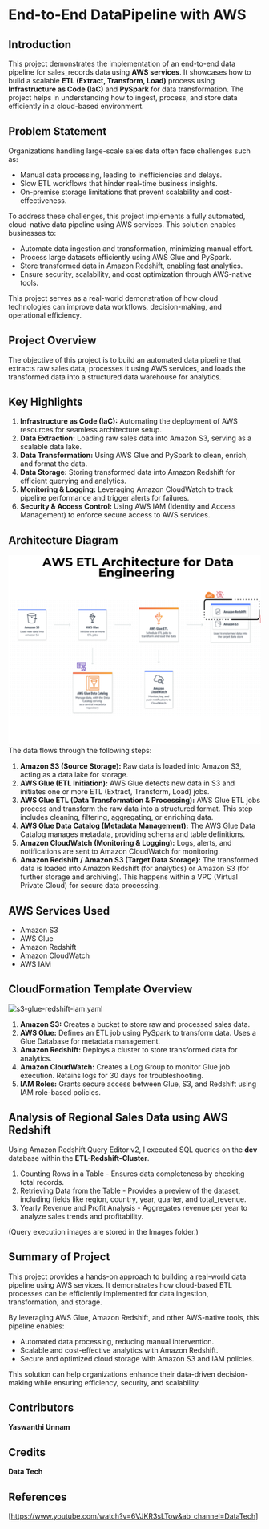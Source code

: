 # End-to-End DataPipeline with AWS

## Introduction
This project demonstrates the implementation of an end-to-end data pipeline for sales_records data using <strong>AWS services</strong>. It showcases how to build a scalable <strong>ETL (Extract, Transform, Load)</strong> process using <strong>Infrastructure as Code (IaC)</strong> and <strong>PySpark</strong> for data transformation. The project helps in understanding how to ingest, process, and store data efficiently in a cloud-based environment.

## Problem Statement
Organizations handling large-scale sales data often face challenges such as:

- Manual data processing, leading to inefficiencies and delays.
- Slow ETL workflows that hinder real-time business insights.
- On-premise storage limitations that prevent scalability and cost-effectiveness.

To address these challenges, this project implements a fully automated, cloud-native data pipeline using AWS services. This solution enables businesses to:
- Automate data ingestion and transformation, minimizing manual effort.
- Process large datasets efficiently using AWS Glue and PySpark.
- Store transformed data in Amazon Redshift, enabling fast analytics.
- Ensure security, scalability, and cost optimization through AWS-native tools.

This project serves as a real-world demonstration of how cloud technologies can improve data workflows, decision-making, and operational efficiency.

## Project Overview
The objective of this project is to build an automated data pipeline that extracts raw sales data, processes it using AWS services, and loads the transformed data into a structured data warehouse for analytics.

## Key Highlights

1. <strong>Infrastructure as Code (IaC):</strong> Automating the deployment of AWS resources for seamless architecture setup.
2. <strong>Data Extraction:</strong> Loading raw sales data into Amazon S3, serving as a scalable data lake.
3. <strong>Data Transformation:</strong> Using AWS Glue and PySpark to clean, enrich, and format the data.
4. <strong>Data Storage:</strong> Storing transformed data into Amazon Redshift for efficient querying and analytics.
5. <strong>Monitoring & Logging:</strong> Leveraging Amazon CloudWatch to track pipeline performance and trigger alerts for failures.
6. <strong>Security & Access Control:</strong> Using AWS IAM (Identity and Access Management) to enforce secure access to AWS services.

## Architecture Diagram
![Architecture Diagram](https://github.com/YaswanthiUnnam/Data-Pipeline-in-AWS/blob/1894d5d73f9bb42326b6a38ec52dac45d69d28f6/Images/Architecture%20Diagram.png)
The data flows through the following steps:
1. <strong>Amazon S3 (Source Storage):</strong> Raw data is loaded into Amazon S3, acting as a data lake for storage.
2. <strong>AWS Glue (ETL Initiation):</strong> AWS Glue detects new data in S3 and initiates one or more ETL (Extract, Transform, Load) jobs.
3. <strong>AWS Glue ETL (Data Transformation & Processing):</strong> AWS Glue ETL jobs process and transform the raw data into a structured format. This step includes cleaning, filtering, aggregating, or enriching data.
4. <strong>AWS Glue Data Catalog (Metadata Management):</strong> The AWS Glue Data Catalog manages metadata, providing schema and table definitions.
5. <strong>Amazon CloudWatch (Monitoring & Logging):</strong> Logs, alerts, and notifications are sent to Amazon CloudWatch for monitoring.
6. <strong>Amazon Redshift / Amazon S3 (Target Data Storage):</strong> The transformed data is loaded into Amazon Redshift (for analytics) or Amazon S3 (for further storage and archiving). This happens within a VPC (Virtual Private Cloud) for secure data processing.

## AWS Services Used
* Amazon S3
* AWS Glue
* Amazon Redshift
* Amazon CloudWatch
* AWS IAM

## CloudFormation Template Overview
![s3-glue-redshift-iam.yaml](https://github.com/YaswanthiUnnam/Data-Pipeline-in-AWS/blob/1894d5d73f9bb42326b6a38ec52dac45d69d28f6/s3-glue-redshift-iam.yaml)

1. <strong>Amazon S3:</strong> Creates a bucket to store raw and processed sales data.
2. <strong>AWS Glue:</strong> Defines an ETL job using PySpark to transform data. Uses a Glue Database for metadata management.
3. <strong>Amazon Redshift:</strong> Deploys a cluster to store transformed data for analytics.
4. <strong>Amazon CloudWatch:</strong> Creates a Log Group to monitor Glue job execution. Retains logs for 30 days for troubleshooting.
5. <strong>IAM Roles:</strong> Grants secure access between Glue, S3, and Redshift using IAM role-based policies.

## Analysis of Regional Sales Data using AWS Redshift

Using Amazon Redshift Query Editor v2, I executed SQL queries on the <strong>dev</strong> database within the <strong>ETL-Redshift-Cluster</strong>. 

1. Counting Rows in a Table - Ensures data completeness by checking total records.
2. Retrieving Data from the Table - Provides a preview of the dataset, including fields like region, country, year, quarter, and total_revenue.
3. Yearly Revenue and Profit Analysis - Aggregates revenue per year to analyze sales trends and profitability.

(Query execution images are stored in the Images folder.)

## Summary of Project
This project provides a hands-on approach to building a real-world data pipeline using AWS services. It demonstrates how cloud-based ETL processes can be efficiently implemented for data ingestion, transformation, and storage.

By leveraging AWS Glue, Amazon Redshift, and other AWS-native tools, this pipeline enables:

- Automated data processing, reducing manual intervention.
- Scalable and cost-effective analytics with Amazon Redshift.
- Secure and optimized cloud storage with Amazon S3 and IAM policies.

This solution can help organizations enhance their data-driven decision-making while ensuring efficiency, security, and scalability.


## Contributors
<strong>Yaswanthi Unnam</strong>

## Credits
<strong>Data Tech</strong>

## References
[https://www.youtube.com/watch?v=6VJKR3sLTow&ab_channel=DataTech]
